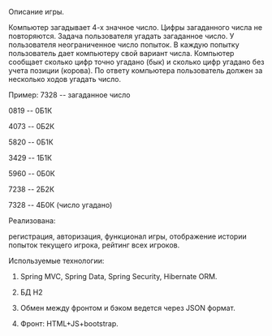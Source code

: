 Описание игры.
 
   Компьютер загадывает 4-х значное число. Цифры загаданного числа не повторяются. Задача пользователя угадать загаданное число. У пользователя неограниченное число попыток. В каждую попытку пользователь дает компьютеру свой вариант числа. Компьютер сообщает сколько цифр точно угадано (бык) и сколько цифр угадано без учета позиции (корова). По ответу компьютера пользователь должен за несколько ходов угадать число.
   
   Пример:
   7328 -- загаданное число
   
   0819 -- 0Б1К
   
   4073 -- 0Б2К
   
   5820 -- 0Б1К
   
   3429 -- 1Б1К
   
   5960 -- 0Б0К
   
   7238 -- 2Б2К
   
   7328 -- 4Б0К (число угадано)

Реализована:

регистрация, авторизация, функционал игры, отображение истории попыток текущего игрока, рейтинг всех игроков.

Используемые технологии:

1) Spring MVC, Spring Data, Spring Security, Hibernate ORM.

2) БД H2

3) Обмен между фронтом и бэком ведется через JSON формат. 

4) Фронт: HTML+JS+bootstrap.
